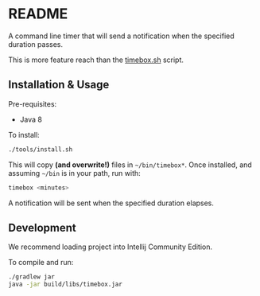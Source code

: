 # README
A command line timer that will send a notification when the specified duration passes.

This is more feature reach than the [timebox.sh](https://github.com/mcomella/timebox.sh/) script.

## Installation & Usage
Pre-requisites:
- Java 8

To install:
```bash
./tools/install.sh
```

This will copy **(and overwrite!)** files in `~/bin/timebox*`. Once installed, and assuming `~/bin` is in your path, run with:

```bash
timebox <minutes>
```

A notification will be sent when the specified duration elapses.

## Development
We recommend loading project into Intellij Community Edition.

To compile and run:
```bash
./gradlew jar
java -jar build/libs/timebox.jar
```

